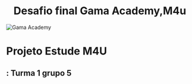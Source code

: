 <h1 style="text-align: center;"> Desafio final Gama Academy,M4u </h1>

![Gama Academy](https://res.cloudinary.com/walljobs/image/upload/v1575401331/kzv4wwbbh6sai7cwqyu8.jpg)

#  Projeto Estude M4U
## : Turma 1 grupo  5
